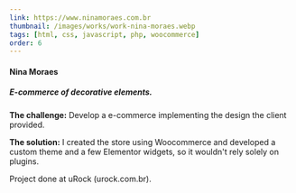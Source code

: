 ```yaml
---
link: https://www.ninamoraes.com.br
thumbnail: /images/works/work-nina-moraes.webp
tags: [html, css, javascript, php, woocommerce]
order: 6
---
```

#### Nina Moraes
##### E-commerce of decorative elements.
**The challenge:** Develop a e-commerce implementing the design the client provided.

**The solution:** I created the store using Woocommerce and developed a custom theme and a few Elementor widgets, so it wouldn't rely solely on plugins.

Project done at uRock (urock.com.br).